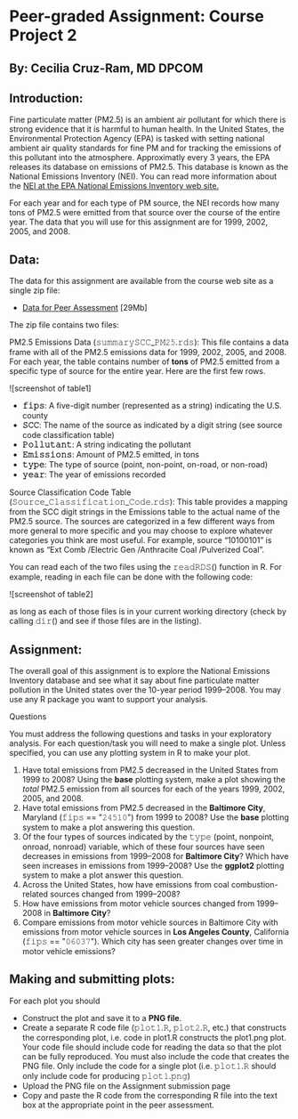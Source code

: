 # Peer-graded Assignment: Course Project 2

## By: Cecilia Cruz-Ram, MD DPCOM

## Introduction:


Fine particulate matter (PM2.5) is an ambient air pollutant for which there is strong evidence 
that it is harmful to human health. In the United States, the Environmental Protection Agency (EPA) 
is tasked with setting national ambient air quality standards for fine PM and for tracking the emissions 
of this pollutant into the atmosphere. Approximatly every 3 years, the EPA releases its database on 
emissions of PM2.5. This database is known as the National Emissions Inventory (NEI). You can read more 
information about the <a href="http://www.epa.gov/ttn/chief/eiinformation.html">NEI at the EPA National 
Emissions Inventory web site.</a>


For each year and for each type of PM source, the NEI records how many tons of PM2.5 were emitted from 
that source over the course of the entire year. The data that you will use for this assignment are for 
1999, 2002, 2005, and 2008.


## Data:


The data for this assignment are available from the course web site as a single zip file:

* <a href="https://d396qusza40orc.cloudfront.net/exdata%2Fdata%2FNEI_data.zip">Data for Peer Assessment</a> [29Mb]

The zip file contains two files:

PM2.5 Emissions Data (𝚜𝚞𝚖𝚖𝚊𝚛𝚢𝚂𝙲𝙲_𝙿𝙼𝟸𝟻.𝚛𝚍𝚜): This file contains a data frame with all of the PM2.5 emissions data 
for 1999, 2002, 2005, and 2008. For each year, the table contains number of <b>tons</b> of PM2.5 emitted from a 
specific type of source for the entire year. Here are the first few rows.

![screenshot of table1]

* <b>𝚏𝚒𝚙𝚜</b>: A five-digit number (represented as a string) indicating the U.S. county
* <b>𝚂𝙲𝙲</b>: The name of the source as indicated by a digit string (see source code classification table)
* <b>𝙿𝚘𝚕𝚕𝚞𝚝𝚊𝚗𝚝</b>: A string indicating the pollutant
* <b>𝙴𝚖𝚒𝚜𝚜𝚒𝚘𝚗𝚜</b>: Amount of PM2.5 emitted, in tons
* <b>𝚝𝚢𝚙𝚎</b>: The type of source (point, non-point, on-road, or non-road)
* <b>𝚢𝚎𝚊𝚛</b>: The year of emissions recorded

Source Classification Code Table (𝚂𝚘𝚞𝚛𝚌𝚎_𝙲𝚕𝚊𝚜𝚜𝚒𝚏𝚒𝚌𝚊𝚝𝚒𝚘𝚗_𝙲𝚘𝚍𝚎.𝚛𝚍𝚜): This table provides a mapping from the SCC 
digit strings in the Emissions table to the actual name of the PM2.5 source. The sources are categorized 
in a few different ways from more general to more specific and you may choose to explore whatever categories 
you think are most useful. For example, source “10100101” is known as “Ext Comb /Electric Gen /Anthracite Coal 
/Pulverized Coal”.

You can read each of the two files using the 𝚛𝚎𝚊𝚍𝚁𝙳𝚂() function in R. For example, reading in each file can be
done with the following code:

![screenshot of table2]



as long as each of those files is in your current working directory (check by calling 𝚍𝚒𝚛() and see if those 
files are in the listing).


## Assignment:


The overall goal of this assignment is to explore the National Emissions Inventory database and see what it 
say about fine particulate matter pollution in the United states over the 10-year period 1999–2008. 
You may use any R package you want to support your analysis.

Questions

You must address the following questions and tasks in your exploratory analysis. For each question/task 
you will need to make a single plot. Unless specified, you can use any plotting system in R to make your plot.

1. Have total emissions from PM2.5 decreased in the United States from 1999 to 2008? Using the <b>base</b> plotting 
system, make a plot showing the *total* PM2.5 emission from all sources for each of the years 1999, 2002, 2005, and 2008.
2. Have total emissions from PM2.5 decreased in the <b>Baltimore City</b>, Maryland (𝚏𝚒𝚙𝚜 == "𝟸𝟺𝟻𝟷𝟶") from 1999 to 2008? 
Use the <b>base</b> plotting system to make a plot answering this question.
3. Of the four types of sources indicated by the 𝚝𝚢𝚙𝚎 (point, nonpoint, onroad, nonroad) variable, which of these
four sources have seen decreases in emissions from 1999–2008 for <b>Baltimore City</b>? Which have seen increases in 
emissions from 1999–2008? Use the <b>ggplot2</b> plotting system to make a plot answer this question.
4. Across the United States, how have emissions from coal combustion-related sources changed from 1999–2008?
5. How have emissions from motor vehicle sources changed from 1999–2008 in <b>Baltimore City</b>?
6. Compare emissions from motor vehicle sources in Baltimore City with emissions from motor vehicle sources 
in <b>Los Angeles County</b>, California (𝚏𝚒𝚙𝚜 == "𝟶𝟼𝟶𝟹𝟽"). Which city has seen greater changes over time in motor 
vehicle emissions?


## Making and submitting plots:


For each plot you should

* Construct the plot and save it to a <b>PNG file</b>.
* Create a separate R code file (𝚙𝚕𝚘𝚝𝟷.𝚁, 𝚙𝚕𝚘𝚝𝟸.𝚁, etc.) that constructs the corresponding plot, i.e. 
code in plot1.R constructs the plot1.png plot. Your code file should include code for reading the data 
so that the plot can be fully reproduced. You must also include the code that creates the PNG file. Only 
include the code for a single plot (i.e. 𝚙𝚕𝚘𝚝𝟷.𝚁 should only include code for producing 𝚙𝚕𝚘𝚝𝟷.𝚙𝚗𝚐)
* Upload the PNG file on the Assignment submission page
* Copy and paste the R code from the corresponding R file into the text box at the appropriate point in the peer assessment.
